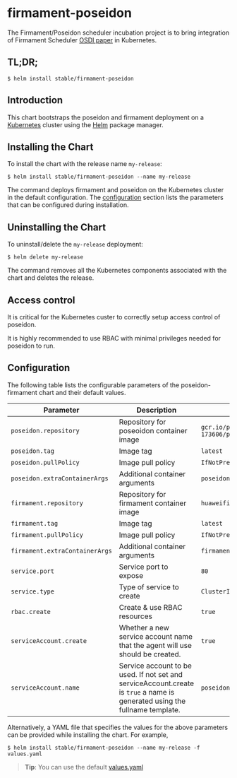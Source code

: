 # firmament-poseidon

The Firmament/Poseidon scheduler incubation project is to bring integration of Firmament Scheduler [OSDI paper](https://www.usenix.org/conference/osdi16/technical-sessions/presentation/gog) in Kubernetes.

## TL;DR;

```console
$ helm install stable/firmament-poseidon
```

## Introduction

This chart bootstraps the poseidon and firmament deployment on a [Kubernetes](http://kubernetes.io) cluster using the [Helm](https://helm.sh) package manager.

## Installing the Chart

To install the chart with the release name `my-release`:

```console
$ helm install stable/firmament-poseidon --name my-release
```
The command deploys firmament and poseidon on the Kubernetes cluster in the default configuration. The [configuration](#configuration) section lists the parameters that can be configured during installation.

## Uninstalling the Chart

To uninstall/delete the `my-release` deployment:

```console
$ helm delete my-release
```
The command removes all the Kubernetes components associated with the chart and deletes the release.

## Access control
It is critical for the Kubernetes custer to correctly setup access control of poseidon.

It is highly recommended to use RBAC with minimal privileges needed for poseidon to run.  

## Configuration

The following table lists the configurable parameters of the poseidon-firmament chart and their default values.

| Parameter                           | Description                                                                                                                 | Default                                                                  |
|-------------------------------------|-----------------------------------------------------------------------------------------------------------------------------|--------------------------------------------------------------------------|
| `poseidon.repository`               | Repository for poseoidon container image                                                                                    | `gcr.io/poseidon-173606/poseidon`                                        |
| `poseidon.tag`                      | Image tag                                                                                                                   | `latest`                                                                 |
| `poseidon.pullPolicy`               | Image pull policy                                                                                                           | `IfNotPresent`                                                           |
| `poseidon.extraContainerArgs`       | Additional container arguments                                                                                              | `poseidon`                                                               |
| `firmament.repository`              | Repository for firmament container image                                                                                    | `huaweifirmament/firmament`                                              |
| `firmament.tag`                     | Image tag                                                                                                                   | `latest`                                                                 |
| `firmament.pullPolicy`              | Image pull policy                                                                                                           | `IfNotPresent`                                                           |
| `firmament.extraContainerArgs`      | Additional container arguments                                                                                              | `firmament-scheduler`                                                    |
| `service.port`                      | Service port to expose                                                                                                      | `80`                                                                     |
| `service.type`                      | Type of service to create                                                                                                   | `ClusterIP`                                                              |
| `rbac.create`                       | Create & use RBAC resources                                                                                                 | `true`                                                                   |
| `serviceAccount.create`             | Whether a new service account name that the agent will use should be created.                                               | `true`                                                                   |
| `serviceAccount.name`               | Service account to be used. If not set and serviceAccount.create is `true` a name is generated using the fullname template. | `poseidon`                                                               |

Alternatively, a YAML file that specifies the values for the above parameters can be provided while installing the chart. For example,

```console
$ helm install stable/firmament-poseidon --name my-release -f values.yaml
```

> **Tip**: You can use the default [values.yaml](values.yaml)
